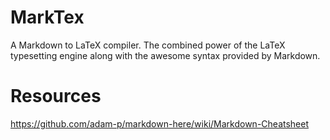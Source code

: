 # MarkTex
A Markdown to LaTeX compiler. The combined power of the LaTeX typesetting engine along with the awesome syntax provided by Markdown.

# Resources
https://github.com/adam-p/markdown-here/wiki/Markdown-Cheatsheet
